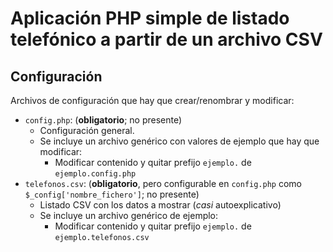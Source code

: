 # Aplicación PHP simple de listado telefónico a partir de un archivo CSV

## Configuración

Archivos de configuración que hay que crear/renombrar y modificar:

- ```config.php```: (**obligatorio**; no presente)
  - Configuración general.
  - Se incluye un archivo genérico con valores de ejemplo que hay que modificar:
    - Modificar contenido y quitar prefijo ```ejemplo.``` de ```ejemplo.config.php```
- ```telefonos.csv```: (**obligatorio**, pero configurable en ```config.php``` como ```$_config['nombre_fichero']```; no presente)
  - Listado CSV con los datos a mostrar (_casi_ autoexplicativo)
  - Se incluye un archivo genérico de ejemplo:
    - Modificar contenido y quitar prefijo ```ejemplo.``` de ```ejemplo.telefonos.csv```




